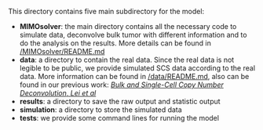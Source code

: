 This directory contains five main subdirectory for the model:
- **MIMOsolver**: the main directory contains all the necessary code to simulate data, deconvolve bulk tumor with different information and to do the analysis on the results. More details can be found in [/MIMOsolver/README.md](/MIMOsolver/README.md)
- **data**: a directory to contain the real data. Since the real data is not legible to be public, we provide simulated SCS data according to the real data. More information can be found in [/data/README.md](/data/README.md), also can be found in our previous work: [_Bulk and Single-Cell Copy Number Deconvolution_, *Lei et al*](https://github.com/leovam/SCS_deconvolution/tree/master/schwartzlab/data)
- **results**: a directory to save the raw output and statistic output
- **simulation**: a directory to store the simulated data
- **tests**: we provide some command lines for running the model